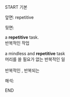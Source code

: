 START
기본

앞면:
repetitive


뒷면:
<div>a <b>repetitive</b> task. </div><div>반복적인 작업</div><div><br></div><div><div>a mindless and <strong>repetitive</strong> task </div><div><div>머리를 쓸 필요가 없는 반복적인 일</div></div></div><div><br></div><div>반복적인 , 반복되는</div>


해석:

END